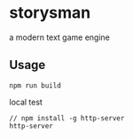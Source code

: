 # storysman
a modern text game engine
## Usage
```Shell
npm run build
```

local test
```Shell
// npm install -g http-server
http-server
```